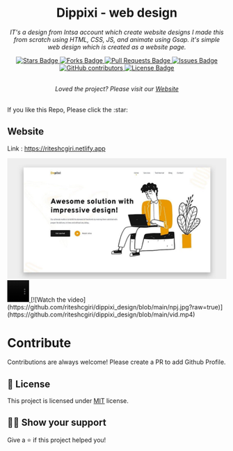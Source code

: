 ﻿<h1 align="center">Dippixi - web design</h1>
<p align="center"><i>IT's a design from Intsa account which create website designs I made this from scratch using HTML, CSS, JS, and animate using Gsap. it's simple web design which is created as a website page.</i></p>
<div align="center">
  <a href="https://github.com/riteshcgiri/dippixi_design/stargazers">
    <img src="https://img.shields.io/github/stars/riteshcgiri/dippixi_design" alt="Stars Badge"/>
  </a>
  <a href="https://github.com/riteshcgiri/dippixi_design/network/members">
    <img src="https://img.shields.io/github/forks/riteshcgiri/dippixi_design" alt="Forks Badge"/>
  </a>
  <a href="https://github.com/riteshcgiri/dippixi_design/pulls">
    <img src="https://img.shields.io/github/issues-pr/riteshcgiri/dippixi_design" alt="Pull Requests Badge"/>
  </a>
  <a href="https://github.com/riteshcgiri/dippixi_design/issues">
    <img src="https://img.shields.io/github/issues/riteshcgiri/dippixi_design" alt="Issues Badge"/>
  </a>
  <a href="https://github.com/riteshcgiri/dippixi_design/graphs/contributors">
    <img alt="GitHub contributors" src="https://img.shields.io/github/contributors/riteshcgiri/dippixi_design?color=2b9348">
  </a>
  <a href="https://github.com/riteshcgiri/dippixi_design/blob/master/LICENSE">
    <img src="https://img.shields.io/github/license/riteshcgiri/dippixi_design?color=2b9348" alt="License Badge"/>
  </a>
</div>
<br>
  <p align="center">
    <i>Loved the project? Please visit our 
    <a href="https://riteshcgiri.netlify.app">Website</a>
    </i>
  </p>
<br>
If you like this Repo, Please click the :star:


## Website

Link : https://riteshcgiri.netlify.app

<a href="https://awesome-github-readme-profile.netlify.app">
  <img src="https://github.com/riteshcgiri/dippixi_design/blob/main/npj.jpg?raw=true" alt="sample img" />
  <video src="https://github.com/riteshcgiri/dippixi_design/blob/main/vid.mp4" autoplay muted loop width="50vw" height="50vh"></video>
  </a>
  [![Watch the video](https://github.com/riteshcgiri/dippixi_design/blob/main/npj.jpg?raw=true)](https://github.com/riteshcgiri/dippixi_design/blob/main/vid.mp4)


# Contribute

Contributions are always welcome! Please create a PR to add Github Profile.

## :pencil: License

This project is licensed under [MIT](https://opensource.org/licenses/MIT) license.

## :man_astronaut: Show your support

Give a ⭐️ if this project helped you!
